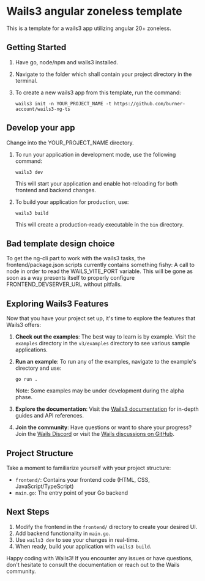 # Wails3 angular zoneless template

This is a template for a wails3 app utilizing angular 20+ zoneless.

## Getting Started
1. Have go, node/npm and wails3 installed.

2. Navigate to the folder which shall contain your project directory in the terminal.

3. To create a new wails3 app from this template, run the command:

   ```
   wails3 init -n YOUR_PROJECT_NAME -t https://github.com/burner-account/wails3-ng-ts
   ```

## Develop your app

Change into the YOUR_PROJECT_NAME directory.

1. To run your application in development mode, use the following command:

   ```
   wails3 dev
   ```

   This will start your application and enable hot-reloading for both frontend and backend changes.

2. To build your application for production, use:

   ```
   wails3 build
   ```

   This will create a production-ready executable in the `bin` directory.

## Bad template design choice

To get the ng-cli part to work with the wails3 tasks, the frontend/package.json scripts currently contains something fishy: A call to node in order to read the WAILS_VITE_PORT variable. This will be gone as soon as a way presents itself to properly configure FRONTEND_DEVSERVER_URL without pitfalls.


## Exploring Wails3 Features

Now that you have your project set up, it's time to explore the features that Wails3 offers:

1. **Check out the examples**: The best way to learn is by example. Visit the `examples` directory in the `v3/examples` directory to see various sample applications.

2. **Run an example**: To run any of the examples, navigate to the example's directory and use:

   ```
   go run .
   ```

   Note: Some examples may be under development during the alpha phase.

3. **Explore the documentation**: Visit the [Wails3 documentation](https://v3.wails.io/) for in-depth guides and API references.

4. **Join the community**: Have questions or want to share your progress? Join the [Wails Discord](https://discord.gg/JDdSxwjhGf) or visit the [Wails discussions on GitHub](https://github.com/wailsapp/wails/discussions).

## Project Structure

Take a moment to familiarize yourself with your project structure:

- `frontend/`: Contains your frontend code (HTML, CSS, JavaScript/TypeScript)
- `main.go`: The entry point of your Go backend

## Next Steps

1. Modify the frontend in the `frontend/` directory to create your desired UI.
2. Add backend functionality in `main.go`.
3. Use `wails3 dev` to see your changes in real-time.
4. When ready, build your application with `wails3 build`.

Happy coding with Wails3! If you encounter any issues or have questions, don't hesitate to consult the documentation or reach out to the Wails community.
